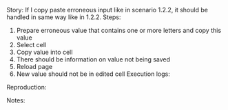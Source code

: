 Story:
If I copy paste erroneous input like in scenario 1.2.2, it should be handled in same way like in 1.2.2.
Steps:
1. Prepare erroneous value that contains one or more letters and copy this value
2. Select cell
3. Copy value into cell
4. There should be information on value not being saved
5. Reload page
6. New value should not be in edited cell
Execution logs:

Reproduction:

Notes:
